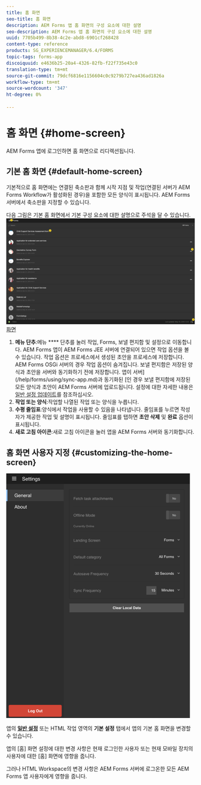 ```yaml
---
title: 홈 화면
seo-title: 홈 화면
description: AEM Forms 앱 홈 화면의 구성 요소에 대한 설명
seo-description: AEM Forms 앱 홈 화면의 구성 요소에 대한 설명
uuid: 7705b499-8b38-4c2e-abd8-6901cf268428
content-type: reference
products: SG_EXPERIENCEMANAGER/6.4/FORMS
topic-tags: forms-app
discoiquuid: e4636b25-20a4-4326-82fb-f22f735e43c0
translation-type: tm+mt
source-git-commit: 79dcf6816e1156604c0c9279b727ea436ad1826a
workflow-type: tm+mt
source-wordcount: '347'
ht-degree: 0%

---
```



# 홈 화면 {#home-screen}

AEM Forms 앱에 로그인하면 홈 화면으로 리디렉션됩니다.

## 기본 홈 화면 {#default-home-screen}

기본적으로 홈 화면에는 연결된 축소판과 함께 시작 지점 및 작업(연결된 서버가 AEM Forms Workflow가 활성화된 경우)을 포함한 모든 양식이 표시됩니다. AEM Forms 서버에서 축소판을 지정할 수 있습니다.

다음 그림은 기본 홈 화면에서 기본 구성 요소에 대한 설명으로 주석을 달 수 있습니다.
![확대하려면 Forms 앱 홈 ](assets/home-screen-1.png)
[화면](assets/home-screen-1-1.png)

1. **메뉴 단추**:메뉴  **** 단추를 눌러 작업, Forms, 보낼 편지함 및 설정으로 이동합니다. AEM Forms 앱이 AEM Forms JEE 서버에 연결되어 있으면 작업 옵션을 볼 수 있습니다. 작업 옵션은 프로세스에서 생성된 초안을 프로세스에 저장합니다. AEM Forms OSGi 서버의 경우 작업 옵션이 숨겨집니다. 보낼 편지함은 저장된 양식과 초안을 서버와 동기화하기 전에 저장합니다. 앱이 서버](/help/forms/using/sync-app.md)과 동기화된 [인 경우 보낼 편지함에 저장된 모든 양식과 초안이 AEM Forms 서버에 업로드됩니다. 설정에 대한 자세한 내용은 [일반 설정 업데이트](/help/forms/using/update-general-settings.md)를 참조하십시오.
1. **작업 또는 양식**:작업할 나열된 작업 또는 양식을 누릅니다.
1. **수평 줄임표**:양식에서 작업을 사용할 수 있음을 나타냅니다. 줄임표를 누르면 작성자가 제공한 작업 및 설명이 표시됩니다. 줄임표를 탭하면 **초안 삭제** 및 **완료** 옵션이 표시됩니다.
1. **새로 고침 아이콘**:새로 고침 아이콘을 눌러 앱을 AEM Forms 서버와 동기화합니다.

## 홈 화면 사용자 지정 {#customizing-the-home-screen}

![일반 설정](assets/gen-settings.png)

앱의 **[일반 설정](/help/forms/using/update-general-settings.md)** 또는 HTML 작업 영역의 **기본 설정** 탭에서 앱의 기본 홈 화면을 변경할 수 있습니다.

앱의 [홈] 화면 설정에 대한 변경 사항은 현재 로그인한 사용자 또는 현재 모바일 장치의 사용자에 대한 [홈] 화면에 영향을 줍니다.

그러나 HTML Workspace의 변경 사항은 AEM Forms 서버에 로그온한 모든 AEM Forms 앱 사용자에게 영향을 줍니다.

